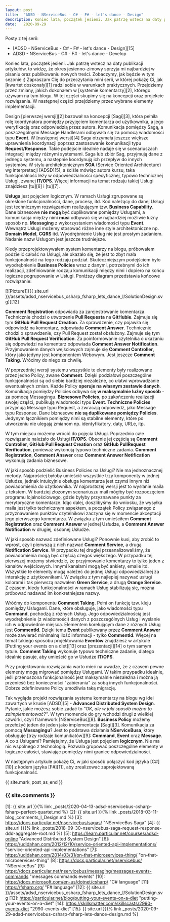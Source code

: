 ```yaml
---
layout: post
title:  "ADSD - NServiceBus - C# - F# - let's dance - Design"
description: Koniec lata, początek jesieni. Jak patrzę wstecz na daty publikacji artykułów, to widzę, że okres jesienno-zimowy sprzyja mi najbardziej w pisaniu oraz publikowaniu nowych treści. Zobaczymy, jak będzie w tym sezonie :) Zapraszam Cię do przeczytania mini serii, w której pokażę Ci, jak kwartet doskonały radzi sobie w warunkach praktycznych. Przejdziemy przez zmiany, jakich dokonałem w systemie komentarzy, którego używam na tym blogu. W tej części skupimy się na koncepcji oraz projekcie rozwiązania. W następnej części przejdziemy przez wybrane elementy implementacji.
date:   2020-09-29
---
```


Posty z tej serii:

* [ADSD - NServiceBus - C# - F# - let's dance - Design][15]
* ADSD - NServiceBus - C# - F# - let's dance - Develop

Koniec lata, początek jesieni. Jak patrzę wstecz na daty publikacji artykułów, to widzę, że okres jesienno-zimowy sprzyja mi najbardziej w pisaniu oraz publikowaniu nowych treści. Zobaczymy, jak będzie w tym sezonie :) Zapraszam Cię do przeczytania mini serii, w której pokażę Ci, jak [kwartet doskonały][1] radzi sobie w warunkach praktycznych. Przejdziemy przez zmiany, jakich dokonałem w [systemie komentarzy][2], którego używam na tym blogu. W tej części skupimy się na koncepcji oraz projekcie rozwiązania. W następnej części przejdziemy przez wybrane elementy implementacji.

Design [pierwszej wersji][2] bazował na koncepcji [Sagi][3], która pełniła rolę koordynatora pomiędzy przyjęciem komentarza od użytkownika, a jego weryfikacją oraz odpowiedzią przez autora. Komunikacja pomiędzy Sagą, a poszczególnymi Message Handlerami odbywała się za pomocą wiadomości typu **Event**. W [następnej wersji][4] Saga otrzymała jeszcze większe uprawnienia koordynacji poprzez zastosowanie komunikacji typu **Request/Response**. Takie podejście idealnie nadaje się w scenariuszach integracji między różnymi systemami. Saga lub zbiór Sag, przyjmują dane z jednego systemu, a następnie koordynują ich przepływ do innych systemów. W stylu architektonicznym **SOA** (Service Oriented Architecture) wg interpretacji [ADSD][5], a ściśle mówiąc autora kursu, taka funkcjonalność leży w odpowiedzialności specyficznej, typowo technicznej Usługi, zwanej **IT/OPS**. Więcej informacji na temat rodzaju takiej Usługi znajdziesz [tu][6] i [tu][7].

**Usługa** jest pojęciem logicznym. W ramach Usługi zgrupowane są określone funkcjonalności, dane, procesy, itd. Kod należący do danej Usługi jest technicznym rozwiązaniem realizującym tzw. **Business Capability**. Dane biznesowe **nie mogą** być duplikowane pomiędzy Usługami, a komunikacja między nimi **musi** odbywać się w najbardziej możliwie luźny sposób np. **Messaging** z wykorzystaniem wiadomości typu **Event**. Wewnątrz Usługi możemy stosować różne inne style architektoniczne np. **Domain Model**, **CQRS** itd. Wyodrębnienie Usług nie jest prostym zadaniem. Nadanie nazw Usługom jest jeszcze trudniejsze.

Kiedy przeprojektowywałem system komentarzy na blogu, próbowałem podzielić całość na Usługi, ale okazało się, że jest to zbyt mała funkcjonalność na tego rodzaju podział. Skuteczniejszym podejściem było wyodrębnienie **Business Policies** wraz z danymi, potrzebnymi do ich realizacji, zdefiniowanie rodzaju komunikacji między nimi i dopiero na końcu logiczne pogrupowanie w Usługi. Poniższy diagram przedstawia końcowe rozwiązanie:

[![Picture1]({{ site.url }}/assets/adsd_nservicebus_csharp_fsharp_lets_dance_I/SolutionDesign.svg)][12]

**Comment Registration** odpowiada za zarejestrowanie komentarza. Technicznie chodzi o utworzenie **Pull Requesta** na **GitHubie**. Zajmuje się tym **GitHub Pull Request Creation**. Za sprawdzenie, czy pojawiła się odpowiedź na komentarz, odpowiada **Comment Answer**. Technicznie chodzi o sprawdzenie, czy Pull Request został obsłużony. Zajmuje się tym **GitHub Pull Request Verification**. Za poinformowanie czytelnika o ukazaniu się odpowiedzi na komentarz odpowiada **Comment Answer Notification**. Przyjmowaniem danych wejściowych zajmuje się **Comment Controller**, który jako jedyny jest komponentem Webowym. Jest jeszcze **Comment Taking**. Wrócimy do niego za chwilę.

W poprzedniej wersji systemu wszystkie te elementy były realizowane przez jedno Policy, zwane **Comment**. Dzięki podziałowi poszczególne funkcjonalności są od siebie bardziej niezależne, co ułatwi wprowadzanie ewentualnych zmian. Każde Policy **operuje na własnym zestawie danych**. Komunikacja pomiędzy Policies odbywa się **w maksymalnie luźny sposób** - za pomocą Messagingu. **Biznesowe Policies**, po zakończeniu realizacji swojej części, publikują wiadomości typu **Event**. **Techniczne Policies** przyjmują Message typu Request, a zwracają odpowiedź, jako Message typu Response. Dane biznesowe **nie są duplikowane pomiędzy Policies**. Jedynym łącznikiem pomiędzy nimi są stabilne elementy, które po utworzeniu nie ulegają zmianom np. identyfikatory, daty, URLe, itp. 

W tym miejscu możemy wrócić do pojęcia Usługi. Poprzednio całe rozwiązanie należało do Usługi **IT/OPS**. Obecnie jej częścią są **Comment Controller**, **GitHub Pull Request Creation** oraz **GitHub PullRequest Verification**, ponieważ wykonują typowo techniczne zadania. **Comment Registration**, **Comment Answer** oraz **Comment Answer Notification** wykonują zadania biznesowe.

W jaki sposób podzielić Business Policies na Usługi? Nie ma jednoznacznej metody. Najprościej byłoby umieścić wszystkie trzy komponenty w jednej Usłudze, jednak intuicyjnie obsługa komentarza jest czymś innym niż powiadomienia do użytkownika. W najprostszej wersji jest to wysłanie maila z tekstem. W bardziej złożonym scenariuszu mail mógłby być rozpoczęciem programu lojalnościowego, gdzie byłyby przyznawane punkty za merytoryczne komentarze. Idąc dalej, doszlibyśmy do wniosku, że wysyłka maila jest tylko technicznym aspektem, a początek Policy związanego z przyznawaniem punktów czytelnikowi zaczyna się w momencie akceptacji jego pierwszego komentarza. W związku z tym umieściłem **Comment Registration** oraz **Comment Answer** w jednej Usłudze, a **Comment Answer Notification** w drugiej, osobnej Usłudze.

W jaki sposób nazwać zdefiniowane Usługi? Ponownie kusi, aby zrobić to wprost, czyli pierwszą z nich nazwać **Comment Service**, a drugą **Notification Service**. W przypadku tej drugiej przeanalizowaliśmy, że powiadomienia mogą być częścią czegoś większego. W przypadku tej pierwszej możemy stwierdzić, że przyjmowanie komentarzy to tylko jeden z kanałów wejściowych. Innymi kanałami mogą być ankiety, emaile itd. Wszystkie te elementy mogą należeć do jednej Usługi odpowiedzialnej za interakcję z użytkownikami. W związku z tym najlepiej nazywać usługi kolorami i tak pierwszą nazwałem **Green Service**, a drugą **Orange Service**. Z czasem, kiedy funkcjonalności w ramach Usług stabilizują się, można próbować nadawać im konkretniejsze nazwy.

Wróćmy do komponentu **Comment Taking**. Pełni on funkcję tzw. kleju pomiędzy Usługami. Dane, które obsługuje, jako wiadomości typu **Command**, pochodzą z różnych Usług. Jego odpowiedzialnością jest wyodrębnienie (z wiadomości) danych z poszczególnych Usług i wysłanie ich w odpowiednie miejsca. Elementem korelującym dane z różnych Usług jest **CommentId**. Dzięki temu **Event** publikowany przez **Comment Answer** może zawierać minimalną ilość informacji - tylko **CommentId**. Więcej na temat takiego sposobu projektowania **Eventów** znajdziesz w artykule [Putting your events on a diet][13] oraz [prezentacji][14] o tym samym tytule. **Comment Taking** wykonuje typowo techniczne zadanie, dlatego idealnie pasuje, aby umieścić go w Usłudze **IT/OPS**.

Przy projektowaniu rozwiązania warto mieć na uwadze, że z czasem pewne elementy mogą migrować pomiędzy Usługami. W takim przypadku idealnie, jeśli przenoszona funkcjonalność jest maksymalnie niezależna i można ją przenieść bez konieczności "zabierania" za sobą innych funkcjonalności. Dobrze zdefiniowane Policy umożliwia taką migrację.

Tak wygląda projekt rozwiązania systemu komentarzy na blogu wg idei zawartych w krusie [ADSD][5] - **Advanced Distributed System Design**. Pytanie, jakie możesz sobie zadać to *"OK, ale w jaki sposób można to zaimplementować?"*. W tym momencie do gry wchodzi drugi z wielkiej czwórki, czyli framework [NServiceBus][8]. **Business Policy** możemy przełożyć jeden do jeden jako implementacja [Sagi][3]. Komunikacja za pomocą **Messagingu**? Jest to podstawa działania **NServiceBusa**, który obsługuje [trzy rodzaje komunikatów][9]: **Command**, **Event** oraz **Message**. A co z Usługami? Pamiętajmy, że Usługa jest pojęciem **logicznym**. Nie ma nic wspólnego z technologią. Pozwala grupować poszczególne elementy w logiczne całości, stawiając pomiędzy nimi granice odpowiedzialności.

W następnym artykule pokażę Ci, w jaki sposób połączyć kod języka [C#][10] z kodem języka [F#][11], aby zrealizować zaprojektowaną funkcjonalność.

{{ site.mark_post_as_end }}

### {{ site.comments }}

[1]: {{ site.url }}{% link _posts/2020-04-13-adsd-nservicebus-csharp-fsharp-perfect-quartet.md %}
[2]: {{ site.url }}{% link _posts/2018-03-11-blog_comments_I_Design.md %}
[3]: https://docs.particular.net/nservicebus/sagas/ "NServiceBus Saga"
[4]: {{ site.url }}{% link _posts/2018-09-30-nservicebus-saga-request-response-ddd-aggregate-root.md %}
[5]: https://learn.particular.net/courses/adsd-online "Advanced Distributed System Design"
[6]: https://udidahan.com/2012/12/10/service-oriented-api-implementations/ "service-oriented-api-implementations"
[7]: https://udidahan.com/2014/03/31/on-that-microservices-thing/ "on-that-microservices-thing"
[8]: https://docs.particular.net/nservicebus/ "NServiceBus"
[9]: https://docs.particular.net/nservicebus/messaging/messages-events-commands "messages commands events"
[10]: https://docs.microsoft.com/en-us/dotnet/csharp/ "C# language"
[11]: https://fsharp.org/ "F# language"
[12]: {{ site.url }}/assets/adsd_nservicebus_csharp_fsharp_lets_dance_I/SolutionDesign.svg
[13]: https://particular.net/blog/putting-your-events-on-a-diet "putting-your-events-on-a-diet"
[14]: https://skillsmatter.com/skillscasts/2990-events-diet "2990-events-diet"
[15]: {{ site.url }}{% link _posts/2020-09-29-adsd-nservicebus-csharp-fsharp-lets-dance-design.md %}
